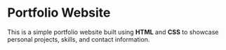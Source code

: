 # Portfolio Website
This is a simple portfolio website built using **HTML** and **CSS** to showcase personal projects, skills, and contact information.

